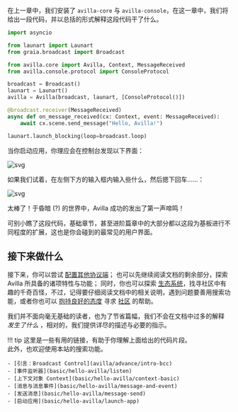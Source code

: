 在上一章中，我们安装了 `avilla-core` 与 `avilla-console`，在这一章中，我们将给出一段代码，并以总括的形式解释这段代码干了什么。

```python
import asyncio

from launart import Launart
from graia.broadcast import Broadcast

from avilla.core import Avilla, Context, MessageReceived
from avilla.console.protocol import ConsoleProtocol

broadcast = Broadcast()
launart = Launart()
avilla = Avilla(broadcast, launart, [ConsoleProtocol()])

@broadcast.receiver(MessageReceived)
async def on_message_received(cx: Context, event: MessageReceived):
    await cx.scene.send_message("Hello, Avilla!")

launart.launch_blocking(loop=broadcast.loop)
```

当你启动应用，你理应会在控制台发现以下界面：

![svg](/avilla/assets/img/minimum-terminal.svg)

如果我们试着，在左侧下方的输入框内输入些什么，然后摁下回车……：

![svg](/avilla/assets/img/console-hello.svg)

太棒了！于昏暗 (?) 的世界中，Avilla 成功的发出了第一声啼鸣！

可别小瞧了这段代码，基础章节，甚至进阶篇章中的大部分都以这段为基板进行不同程度的扩展，这也是你会碰到的最常见的用户界面。

## 接下来做什么

接下来，你可以尝试 [配置其他协议端](/avilla/other/deploy-protocols/)；
也可以先继续阅读文档的剩余部分，探索 Avilla 所具备的诸项特性与功能；
同时，你也可以探索 [生态系统](/avilla/community/ecosystem)，找寻社区中有趣的千奇百怪，不过，记得要仔细阅读文档中的相关说明，遇到问题要善用搜索功能，或者你也可以 [抱持良好的态度](https://lug.ustc.edu.cn/wiki/doc/smart-questions/) 寻求 [社区](/avilla/community/intro) 的帮助。

我们并不面向毫无基础的读者，也为了节省篇幅，我们不会在文档中过多的解释 *发生了什么* ，相对的，我们提供详尽的描述与必要的指示。

!!! tip
    这里是一些有用的链接，有助于你理解上面给出的代码片段。  
    此外，也欢迎使用本站的搜索功能。

    - [引言：Broadcast Control](avilla/advance/intro-bcc)
    - [事件监听器](basic/hello-avilla/listen)
    - [上下文对象 Context](basic/hello-avilla/context-basic)
    - [消息与消息事件](basic/hello-avilla/message-and-event)
    - [发送消息](basic/hello-avilla/message-send)
    - [启动应用](basic/hello-avilla/launch-app)
  